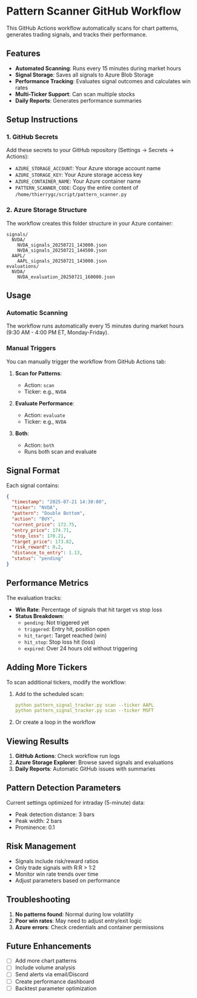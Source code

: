 # Pattern Scanner GitHub Workflow

This GitHub Actions workflow automatically scans for chart patterns, generates trading signals, and tracks their performance.

## Features

- **Automated Scanning**: Runs every 15 minutes during market hours
- **Signal Storage**: Saves all signals to Azure Blob Storage
- **Performance Tracking**: Evaluates signal outcomes and calculates win rates
- **Multi-Ticker Support**: Can scan multiple stocks
- **Daily Reports**: Generates performance summaries

## Setup Instructions

### 1. GitHub Secrets

Add these secrets to your GitHub repository (Settings → Secrets → Actions):

- `AZURE_STORAGE_ACCOUNT`: Your Azure storage account name
- `AZURE_STORAGE_KEY`: Your Azure storage access key
- `AZURE_CONTAINER_NAME`: Your Azure container name
- `PATTERN_SCANNER_CODE`: Copy the entire content of `/home/thierrygc/script/pattern_scanner.py`

### 2. Azure Storage Structure

The workflow creates this folder structure in your Azure container:

```
signals/
  NVDA/
    NVDA_signals_20250721_143000.json
    NVDA_signals_20250721_144500.json
  AAPL/
    AAPL_signals_20250721_143000.json
evaluations/
  NVDA/
    NVDA_evaluation_20250721_160000.json
```

## Usage

### Automatic Scanning

The workflow runs automatically every 15 minutes during market hours (9:30 AM - 4:00 PM ET, Monday-Friday).

### Manual Triggers

You can manually trigger the workflow from GitHub Actions tab:

1. **Scan for Patterns**:
   - Action: `scan`
   - Ticker: e.g., `NVDA`

2. **Evaluate Performance**:
   - Action: `evaluate`
   - Ticker: e.g., `NVDA`

3. **Both**:
   - Action: `both`
   - Runs both scan and evaluate

## Signal Format

Each signal contains:

```json
{
  "timestamp": "2025-07-21 14:30:00",
  "ticker": "NVDA",
  "pattern": "Double Bottom",
  "action": "BUY",
  "current_price": 172.75,
  "entry_price": 174.71,
  "stop_loss": 170.21,
  "target_price": 173.82,
  "risk_reward": 0.2,
  "distance_to_entry": 1.13,
  "status": "pending"
}
```

## Performance Metrics

The evaluation tracks:

- **Win Rate**: Percentage of signals that hit target vs stop loss
- **Status Breakdown**:
  - `pending`: Not triggered yet
  - `triggered`: Entry hit, position open
  - `hit_target`: Target reached (win)
  - `hit_stop`: Stop loss hit (loss)
  - `expired`: Over 24 hours old without triggering

## Adding More Tickers

To scan additional tickers, modify the workflow:

1. Add to the scheduled scan:
   ```yaml
   python pattern_signal_tracker.py scan --ticker AAPL
   python pattern_signal_tracker.py scan --ticker MSFT
   ```

2. Or create a loop in the workflow

## Viewing Results

1. **GitHub Actions**: Check workflow run logs
2. **Azure Storage Explorer**: Browse saved signals and evaluations
3. **Daily Reports**: Automatic GitHub issues with summaries

## Pattern Detection Parameters

Current settings optimized for intraday (5-minute) data:
- Peak detection distance: 3 bars
- Peak width: 2 bars
- Prominence: 0.1

## Risk Management

- Signals include risk/reward ratios
- Only trade signals with R:R > 1:2
- Monitor win rate trends over time
- Adjust parameters based on performance

## Troubleshooting

1. **No patterns found**: Normal during low volatility
2. **Poor win rates**: May need to adjust entry/exit logic
3. **Azure errors**: Check credentials and container permissions

## Future Enhancements

- [ ] Add more chart patterns
- [ ] Include volume analysis
- [ ] Send alerts via email/Discord
- [ ] Create performance dashboard
- [ ] Backtest parameter optimization